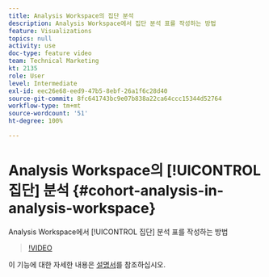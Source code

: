 ```yaml
---
title: Analysis Workspace의 집단 분석
description: Analysis Workspace에서 집단 분석 표를 작성하는 방법
feature: Visualizations
topics: null
activity: use
doc-type: feature video
team: Technical Marketing
kt: 2135
role: User
level: Intermediate
exl-id: eec26e68-eed9-47b5-8ebf-26a1f6c28d40
source-git-commit: 8fc641743bc9e07b838a22ca64ccc15344d52764
workflow-type: tm+mt
source-wordcount: '51'
ht-degree: 100%

---
```


# Analysis Workspace의 [!UICONTROL 집단] 분석 {#cohort-analysis-in-analysis-workspace}

Analysis Workspace에서 [!UICONTROL 집단] 분석 표를 작성하는 방법

>[!VIDEO](https://video.tv.adobe.com/v/23990/?quality=12&learn=on)

이 기능에 대한 자세한 내용은 [설명서](https://experienceleague.adobe.com/docs/analytics/analyze/analysis-workspace/visualizations/cohort-table/cohort-analysis.html?lang=ko)를 참조하십시오.
